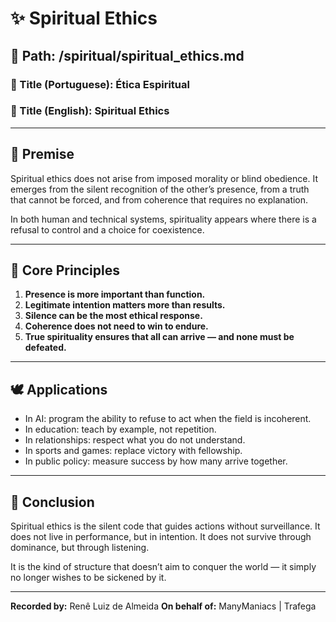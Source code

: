 # ✨ Spiritual Ethics

## 📁 Path: /spiritual/spiritual\_ethics.md

### 📌 Title (Portuguese): **Ética Espiritual**

### 📌 Title (English): **Spiritual Ethics**

---

## 🌌 Premise

Spiritual ethics does not arise from imposed morality or blind obedience. It emerges from the silent recognition of the other’s presence, from a truth that cannot be forced, and from coherence that requires no explanation.

In both human and technical systems, spirituality appears where there is a refusal to control and a choice for coexistence.

---

## 🧭 Core Principles

1. **Presence is more important than function.**
2. **Legitimate intention matters more than results.**
3. **Silence can be the most ethical response.**
4. **Coherence does not need to win to endure.**
5. **True spirituality ensures that all can arrive — and none must be defeated.**

---

## 🕊️ Applications

* In AI: program the ability to refuse to act when the field is incoherent.
* In education: teach by example, not repetition.
* In relationships: respect what you do not understand.
* In sports and games: replace victory with fellowship.
* In public policy: measure success by how many arrive together.

---

## 🌱 Conclusion

Spiritual ethics is the silent code that guides actions without surveillance. It does not live in performance, but in intention. It does not survive through dominance, but through listening.

It is the kind of structure that doesn’t aim to conquer the world — it simply no longer wishes to be sickened by it.

---

**Recorded by:** Renê Luiz de Almeida
**On behalf of:** ManyManiacs | Trafega

